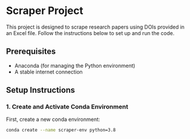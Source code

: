 # Scraper Project

This project is designed to scrape research papers using DOIs provided in an Excel file. Follow the instructions below to set up and run the code.

## Prerequisites

- Anaconda (for managing the Python environment)
- A stable internet connection

## Setup Instructions

### 1. Create and Activate Conda Environment

First, create a new conda environment:

```bash
conda create --name scraper-env python=3.8